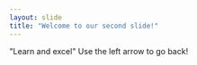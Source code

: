 ```yaml
---
layout: slide
title: "Welcome to our second slide!"
---
```

"Learn and excel"
Use the left arrow to go back!
